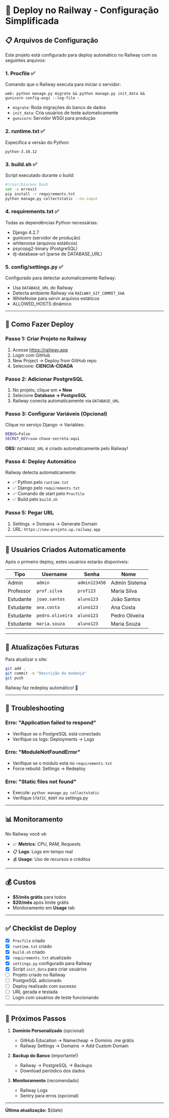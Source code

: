# 🚂 Deploy no Railway - Configuração Simplificada

## 📋 Arquivos de Configuração

Este projeto está configurado para deploy automático no Railway com os seguintes arquivos:

### 1. **Procfile** ✅
Comando que o Railway executa para iniciar o servidor:
```
web: python manage.py migrate && python manage.py init_data && gunicorn config.wsgi --log-file -
```

- `migrate`: Roda migrações do banco de dados
- `init_data`: Cria usuários de teste automaticamente
- `gunicorn`: Servidor WSGI para produção

### 2. **runtime.txt** ✅
Especifica a versão do Python:
```
python-3.10.12
```

### 3. **build.sh** ✅
Script executado durante o build:
```bash
#!/usr/bin/env bash
set -o errexit
pip install -r requirements.txt
python manage.py collectstatic --no-input
```

### 4. **requirements.txt** ✅
Todas as dependências Python necessárias:
- Django 4.2.7
- gunicorn (servidor de produção)
- whitenoise (arquivos estáticos)
- psycopg2-binary (PostgreSQL)
- dj-database-url (parse de DATABASE_URL)

### 5. **config/settings.py** ✅
Configurado para detectar automaticamente Railway:
- Usa `DATABASE_URL` do Railway
- Detecta ambiente Railway via `RAILWAY_GIT_COMMIT_SHA`
- WhiteNoise para servir arquivos estáticos
- ALLOWED_HOSTS dinâmico

---

## 🚀 Como Fazer Deploy

### Passo 1: Criar Projeto no Railway
1. Acesse https://railway.app
2. Login com GitHub
3. New Project → Deploy from GitHub repo
4. Selecione: **CIENCIA-CIDADA**

### Passo 2: Adicionar PostgreSQL
1. No projeto, clique em **+ New**
2. Selecione **Database → PostgreSQL**
3. Railway conecta automaticamente via `DATABASE_URL`

### Passo 3: Configurar Variáveis (Opcional)
Clique no serviço Django → Variables:

```bash
DEBUG=False
SECRET_KEY=sua-chave-secreta-aqui
```

**OBS:** `DATABASE_URL` é criado automaticamente pelo Railway!

### Passo 4: Deploy Automático
Railway detecta automaticamente:
- ✅ Python pelo `runtime.txt`
- ✅ Django pelo `requirements.txt`
- ✅ Comando de start pelo `Procfile`
- ✅ Build pelo `build.sh`

### Passo 5: Pegar URL
1. Settings → Domains → Generate Domain
2. URL: `https://seu-projeto.up.railway.app`

---

## 👥 Usuários Criados Automaticamente

Após o primeiro deploy, estes usuários estarão disponíveis:

| Tipo | Username | Senha | Nome |
|------|----------|-------|------|
| Admin | `admin` | `admin123456` | Admin Sistema |
| Professor | `prof.silva` | `prof123` | Maria Silva |
| Estudante | `joao.santos` | `aluno123` | João Santos |
| Estudante | `ana.costa` | `aluno123` | Ana Costa |
| Estudante | `pedro.oliveira` | `aluno123` | Pedro Oliveira |
| Estudante | `maria.souza` | `aluno123` | Maria Souza |

---

## 🔄 Atualizações Futuras

Para atualizar o site:

```bash
git add .
git commit -m "Descrição da mudança"
git push
```

Railway faz redeploy automático! 🚀

---

## 🐛 Troubleshooting

### Erro: "Application failed to respond"
- Verifique se o PostgreSQL está conectado
- Verifique os logs: Deployments → Logs

### Erro: "ModuleNotFoundError"
- Verifique se o módulo está no `requirements.txt`
- Force rebuild: Settings → Redeploy

### Erro: "Static files not found"
- Execute: `python manage.py collectstatic`
- Verifique `STATIC_ROOT` no settings.py

---

## 📊 Monitoramento

No Railway você vê:
- 📈 **Metrics**: CPU, RAM, Requests
- 📋 **Logs**: Logs em tempo real
- 💰 **Usage**: Uso de recursos e créditos

---

## 💰 Custos

- **$5/mês grátis** para todos
- **$20/mês** após limite grátis
- Monitoramento em **Usage** tab

---

## ✅ Checklist de Deploy

- [x] `Procfile` criado
- [x] `runtime.txt` criado  
- [x] `build.sh` criado
- [x] `requirements.txt` atualizado
- [x] `settings.py` configurado para Railway
- [x] Script `init_data` para criar usuários
- [ ] Projeto criado no Railway
- [ ] PostgreSQL adicionado
- [ ] Deploy realizado com sucesso
- [ ] URL gerada e testada
- [ ] Login com usuários de teste funcionando

---

## 📝 Próximos Passos

1. **Domínio Personalizado** (opcional)
   - GitHub Education → Namecheap → Domínio .me grátis
   - Railway Settings → Domains → Add Custom Domain

2. **Backup do Banco** (importante!)
   - Railway → PostgreSQL → Backups
   - Download periódico dos dados

3. **Monitoramento** (recomendado)
   - Railway Logs
   - Sentry para erros (opcional)

---

**Última atualização:** $(date)


